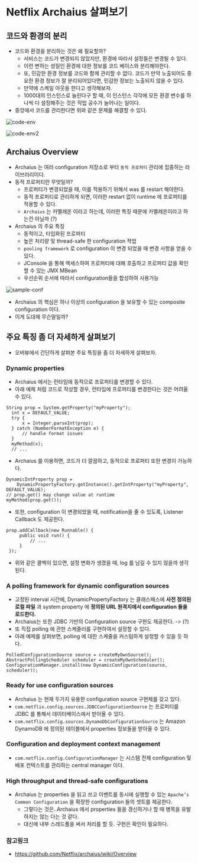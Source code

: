 # Netflix Archaius 살펴보기

## 코드와 환경의 분리

* 코드와 환경을 분리하는 것은 왜 필요할까?
  * 서비스는 코드가 변경되지 않았지만, 환경에 따라서 설정들은 변경될 수 있다.
  * 이런 변하는 성질인 환경에 대한 정보를 코드 베이스와 분리해야한다.
  * 또, 민감한 환경 정보를 코드와 함께 관리할 수 없다. 코드가 만약 노출되어도 중요한 환경 정보가
  잘 분리되어있다면, 민감한 정보는 노출되지 않을 수 있다.
  * 만약에 스케일 아웃을 한다고 생각해보자.
  * 1000대의 인스턴스로 늘린다구 할 때, 이 인스턴스 각각에 모든 환경 변수를 하나씩 다 설정해주는 것은
  작업 공수가 늘어나는 일이다.
* 중앙에서 코드를 관리한다면 위와 같은 문제를 해결할 수 있다.

![code-env](../static/opensource/archaius/code-env.png)

![code-env2](../static/opensource/archaius/code-env2.png)

## Archaius Overview

* Archaius 는 여러 configuration 저장소로 부터 `동적 프로퍼티` 관리에 집중하는 라이브러리이다.
* 동적 프로퍼티란 무엇일까?
  * 프로퍼티가 변경되었을 때, 이를 적용하기 위해서 was 를 restart 해야한다.
  * 동적 프로퍼티로 관리하게 되면, 이러한 restart 없이 runtime 에 프로퍼티를 적용할 수 있다.
  * `Archaius` 는 카멜레온 이라고 하는데, 이러한 특징 때문에 카멜레온이라고 하는건 아닐까 (?)
* Archaius 의 주요 특징
  * 동적이고, 타입화된 프로퍼티
  * 높은 처리량 및 thread-safe 한 configuration 작업
  * `pooling framework` 로 configuration 이 변경 되었을 때 변경 사항을 얻을 수 있다.
  * JConsole 을 통해 액세스하여 프로퍼티에 대해 호출하고 프로퍼티 값을 확인할 수 있는 JMX MBean
  * 우선순위 순서에 따라서 configuration들을 합성하여 사용가능

![sample-conf](../static/opensource/archaius/sample-conf.png)

* Archaius 의 핵심은 하나 이상의 configuration 을 보유할 수 있는 composite configuration
이다.
* 이게 도대체 무슨말일까?


## 주요 특징 좀 더 자세하게 살펴보기

* 오버뷰에서 간단하게 살펴본 주요 특징을 좀 더 자세하게 살펴보자.

### Dynamic properties

* Archaius 에서는 런타임에 동적으로 프로퍼티를 변경할 수 있다.
* 아래 예제 처럼 코드로 작성할 경우, 런타임에 프로퍼티를 변경한다는 것은 어려울 수 있다.

```
String prop = System.getProperty("myProperty");
  int x = DEFAULT_VALUE;
  try {
      x = Integer.parseInt(prop);
  } catch (NumberFormatException e) {
      // handle format issues
  }
  myMethod(x);
  // ...
```

* Archaius 를 이용하면, 코드가 더 깔끔하고, 동적으로 프로퍼티 또한 변경이 가능하다.

```
DynamicIntProperty prop =
    DynamicPropertyFactory.getInstance().getIntProperty("myProperty", DEFAULT_VALUE);
// prop.get() may change value at runtime
myMethod(prop.get());
```

* 또한, configuration 이 변경되었을 때, notification을 줄 수 있도록, Listener Callback 도
제공한다.

```
prop.addCallback(new Runnable() {
     public void run() {
         // ...
     }
 });
```

* 위와 같은 콜백이 있으면, 설정 변화가 생겼을 때, log 를 남길 수 있지 않을까 생각된다.

### A polling framework for dynamic configuration sources

* 고정된 interval 시간에, DynamicPropertyFactory 는 클래스패스에 __사전 정의된 로컬 파일__ 과
system property 에 __정의된 URL 원격지에서 configuration 들을 로드한다.__
* Archaius는 또한 JDBC 기반의 Configuration source 구현도 제공한다. -> (?)
* 또 직접 polling 에 관한 스케줄러를 구현하여서 설정할 수 있다.
* 아래 예제를 살펴보면, polling 에 대한 스케줄을 커스텀하게 설정할 수 있을 듯 하다.

```
PolledConfigurationSource source = createMyOwnSource();
AbstractPollingScheduler scheduler = createMyOwnScheduler();
ConfigurationManager.install(new DynamicConfiguration(source, scheduler));
```

### Ready for use configuration sources

* Archaius 는 현재 두가지 유용한 configuration source 구현체를 갖고 있다.
* `com.netflix.config.sources.JDBCConfigurationSource` 는 프로퍼티를 JDBC 를 통해서
데이터베이스에서 받아올 수 있다.
* `com.netflix.config.sources.DynamoDbConfigurationSource` 는 Amazon DynamoDB 에
정의된 테이블에서 properties 정보들을 받아올 수 있다.

### Configuration and deployment context management

* `com.netflix.config.ConfigurationManager` 는 시스템 전체 configuration 및 배포 컨텍스트를
관리하는 central manager 이다.

### High throughput and thread-safe configurations

* Archaius 는 properties 을 읽고 쓰고 이벤트를 동시에 실행할 수 있는 `Apache’s Common Configuration` 을 확장한
configuration 들의 셋트를 제공한다.
  * 그렇다는 것은..Archaius 에서 properties 들을 갱신하거나 할 때 병목을 유발하지는 않는 다는 것 같다.
  * 대신에 내부 스레드풀을 써서 처리를 할 듯. 구현은 확인이 필요하다.


### 참고링크

* https://github.com/Netflix/archaius/wiki/Overview
